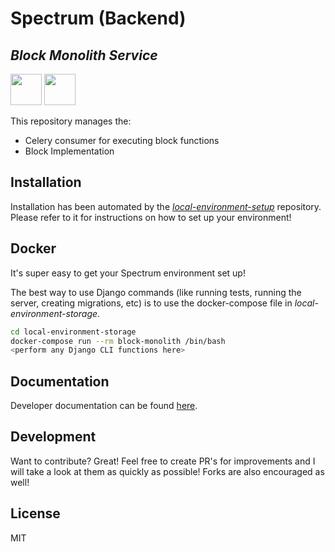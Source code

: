 # Spectrum (Backend)
## _Block Monolith Service_

<img src='https://camo.githubusercontent.com/d4d20d5aec9e28160c88c042ef37001b754a9ff5b30bb790164ed3fddb9e9b51/687474703a2f2f7777772e69636f6e617263686976652e636f6d2f646f776e6c6f61642f6937333032372f636f726e6d616e7468653372642f706c65782f4f746865722d707974686f6e2e69636f' width='50'> <img src='https://logodix.com/logo/1758961.png' width='50'>

This repository manages the:

- Celery consumer for executing block functions
- Block Implementation

## Installation

Installation has been automated by the [_local-environment-setup_](https://github.com/spectrum-dev/local-environment-setup) repository. Please refer to it for instructions on how to set up your environment!

## Docker

It's super easy to get your Spectrum environment set up!

The best way to use Django commands (like running tests, running the server, creating migrations, etc) is to use the docker-compose file in _local-environment-storage_. 

```sh
cd local-environment-storage
docker-compose run --rm block-monolith /bin/bash
<perform any Django CLI functions here>
```

## Documentation

Developer documentation can be found [here](https://spectrum-dev.notion.site/Developer-Documentation-0811ab7d0e5a4190ad9515929c8d90c5).

## Development

Want to contribute? Great! Feel free to create PR's for improvements and I will take a look at them as quickly as possible! Forks are also encouraged as well!

## License

MIT
